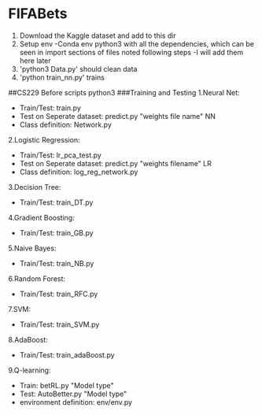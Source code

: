 # FIFABets
1) Download the Kaggle dataset and add to this dir
2) Setup env 
 -Conda env python3 with all the dependencies, which can be seen in import sections of files noted following steps
 -I will add them here later
3) 'python3 Data.py' should clean data
4) 'python train_nn.py' trains

##CS229
Before scripts python3
###Training and Testing
1.Neural Net:
* Train/Test: train.py
* Test on Seperate dataset: predict.py "weights file name" NN
* Class definition: Network.py

2.Logistic Regression:
* Train/Test: lr_pca_test.py
* Test on Seperate dataset: predict.py "weights filename" LR
* Class definition: log_reg_network.py

3.Decision Tree:
* Train/Test: train_DT.py

4.Gradient Boosting:
* Train/Test: train_GB.py

5.Naive Bayes:
* Train/Test: train_NB.py

6.Random Forest:
* Train/Test: train_RFC.py

7.SVM:
* Train/Test: train_SVM.py

8.AdaBoost:
* Train/Test: train_adaBoost.py

9.Q-learning:
* Train: betRL.py "Model type"
* Test: AutoBetter.py "Model type"
* environment definition: env/env.py
